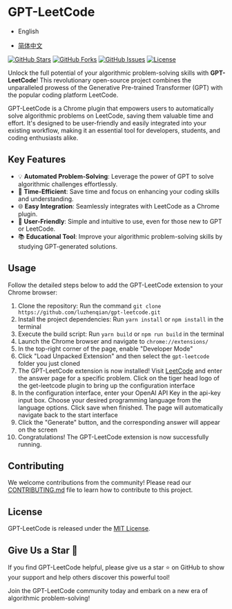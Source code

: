 # GPT-LeetCode

- English

- [简体中文](./docs/zh/README.md)

[![GitHub Stars](https://img.shields.io/github/stars/luzhenqian/gpt-leetcode.svg?style=social)](https://github.com/luzhenqian/gpt-leetcode)
[![GitHub Forks](https://img.shields.io/github/forks/luzhenqian/gpt-leetcode.svg?style=social)](https://github.com/luzhenqian/gpt-leetcode)
[![GitHub Issues](https://img.shields.io/github/issues/luzhenqian/gpt-leetcode.svg)](https://github.com/luzhenqian/gpt-leetcode/issues)
[![License](https://img.shields.io/github/license/luzhenqian/gpt-leetcode.svg)](https://github.com/luzhenqian/gpt-leetcode)

Unlock the full potential of your algorithmic problem-solving skills with **GPT-LeetCode**! This revolutionary open-source project combines the unparalleled prowess of the Generative Pre-trained Transformer (GPT) with the popular coding platform LeetCode.

GPT-LeetCode is a Chrome plugin that empowers users to automatically solve algorithmic problems on LeetCode, saving them valuable time and effort. It's designed to be user-friendly and easily integrated into your existing workflow, making it an essential tool for developers, students, and coding enthusiasts alike.

## Key Features

- 💡 **Automated Problem-Solving**: Leverage the power of GPT to solve algorithmic challenges effortlessly.
- 🚀 **Time-Efficient**: Save time and focus on enhancing your coding skills and understanding.
- 🌐 **Easy Integration**: Seamlessly integrates with LeetCode as a Chrome plugin.
- 🔧 **User-Friendly**: Simple and intuitive to use, even for those new to GPT or LeetCode.
- 📚 **Educational Tool**: Improve your algorithmic problem-solving skills by studying GPT-generated solutions.

## Usage

Follow the detailed steps below to add the GPT-LeetCode extension to your Chrome browser:

1. Clone the repository: Run the command `git clone https://github.com/luzhenqian/gpt-leetcode.git`
2. Install the project dependencies: Run `yarn install` or `npm install` in the terminal
3. Execute the build script: Run `yarn build` or `npm run build` in the terminal
4. Launch the Chrome browser and navigate to `chrome://extensions/`
5. In the top-right corner of the page, enable "Developer Mode"
6. Click "Load Unpacked Extension" and then select the `gpt-leetcode` folder you just cloned
7. The GPT-LeetCode extension is now installed! Visit [LeetCode](https://leetcode.com/) and enter the answer page for a specific problem. Click on the tiger head logo of the get-leetcode plugin to bring up the configuration interface
8. In the configuration interface, enter your OpenAI API Key in the api-key input box. Choose your desired programming language from the language options. Click save when finished. The page will automatically navigate back to the start interface
9. Click the "Generate" button, and the corresponding answer will appear on the screen
10. Congratulations! The GPT-LeetCode extension is now successfully running.

## Contributing

We welcome contributions from the community! Please read our [CONTRIBUTING.md](https://github.com/luzhenqian/gpt-leetcode/blob/main/CONTRIBUTING.md) file to learn how to contribute to this project.

## License

GPT-LeetCode is released under the [MIT License](https://github.com/luzhenqian/gpt-leetcode/blob/main/LICENSE).

## Give Us a Star 🌟

If you find GPT-LeetCode helpful, please give us a star ⭐ on GitHub to show your support and help others discover this powerful tool!

Join the GPT-LeetCode community today and embark on a new era of algorithmic problem-solving!
